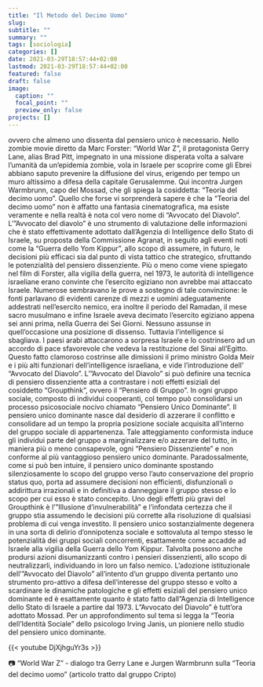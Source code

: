 ```yaml
---
title: "Il Metodo del Decimo Uomo"
slug:
subtitle: ""
summary: ""
tags: [sociologia]
categories: []
date: 2021-03-29T18:57:44+02:00
lastmod: 2021-03-29T18:57:44+02:00
featured: false
draft: false
image:
  caption: ""
  focal_point: ""
  preview_only: false
projects: []
---
```


ovvero che almeno uno dissenta dal pensiero unico è necessario.
Nello zombie movie diretto da Marc Forster: “World War Z”, il protagonista Gerry Lane, alias Brad Pitt, impegnato in una missione disperata volta a salvare l’umanità da un’epidemia zombie, vola in Israele per scoprire come gli Ebrei abbiano saputo prevenire la diffusione del virus, erigendo per tempo un muro altissimo a difesa della capitale Gerusalemme. Qui incontra Jurgen Warmbrunn, capo del Mossad, che gli spiega la cosiddetta: “Teoria del decimo uomo”.
Quello che forse vi sorprenderà sapere è che la “Teoria del decimo uomo” non è affatto una fantasia cinematografica, ma esiste veramente e nella realtà è nota col vero nome di “Avvocato del Diavolo”.
L’”Avvocato del diavolo” è uno strumento di valutazione delle informazioni che è stato effettivamente adottato dall’Agenzia di Intelligence dello Stato di Israele, su proposta della Commissione Agranat, in seguito agli eventi noti come la “Guerra dello Yom Kippur”, allo scopo di assumere, in futuro, le decisioni più efficaci sia dal punto di vista tattico che strategico, sfruttando le potenzialità del pensiero dissenziente. 
Più o meno come viene spiegato nel film di Forster, alla vigilia della guerra, nel 1973, le autorità di intelligence israeliane erano convinte che l’esercito egiziano non avrebbe mai attaccato Israele. Numerose sembravano le prove a sostegno di tale convinzione: le fonti parlavano di evidenti carenze di mezzi e uomini adeguatamente addestrati nell’esercito nemico, era inoltre il periodo del Ramadan, il mese sacro musulmano e infine Israele aveva decimato l’esercito egiziano appena sei anni prima, nella Guerra dei Sei Giorni. 
Nessuno assunse in quell’occasione una posizione di dissenso. Tuttavia l’intelligence si sbagliava. I paesi arabi attaccarono a sorpresa Israele e lo costrinsero ad un accordo di pace sfavorevole che vedeva la restituzione del Sinai all’Egitto. Questo fatto clamoroso costrinse alle dimissioni il primo ministro Golda Meir e i più alti funzionari dell’intelligence israeliana, e vide l’introduzione dell’ “Avvocato del Diavolo”.
L’”Avvocato del Diavolo” si può definire una tecnica di pensiero dissenziente atta a contrastare i noti effetti esiziali del cosiddetto “Groupthink”, ovvero il “Pensiero di Gruppo”.
In ogni gruppo sociale, composto di individui cooperanti, col tempo può consolidarsi un processo psicosociale nocivo chiamato “Pensiero Unico Dominante”. Il pensiero unico dominante nasce dal desiderio di azzerare il conflitto e consolidare ad un tempo la propria posizione sociale acquisita all’interno del gruppo sociale di appartenenza. Tale atteggiamento conformista induce gli individui parte del gruppo a marginalizzare e/o azzerare del tutto, in maniera più o meno consapevole, ogni “Pensiero Dissenziente” e non conforme al più vantaggioso pensiero unico dominante. 
Paradossalmente, come si può ben intuire, il pensiero unico dominante spostando silenziosamente lo scopo del gruppo verso l’auto conservazione del proprio status quo, porta ad assumere decisioni non efficienti, disfunzionali o addirittura irrazionali e in definitiva a danneggiare il gruppo stesso e lo scopo per cui esso è stato concepito. 
Uno degli effetti più gravi del Groupthink è l’”Illusione d’invulnerabilità” e l’infondata certezza che il gruppo stia assumendo le decisioni più corrette alla risoluzione di qualsiasi problema di cui venga investito. Il pensiero unico sostanzialmente degenera in una sorta di delirio d’onnipotenza sociale e sottovaluta al tempo stesso le potenzialità dei gruppi sociali concorrenti, esattamente come accadde ad Israele alla vigilia della Guerra dello Yom Kippur. Talvolta possono anche prodursi azioni disumanizzanti contro i pensieri dissenzienti, allo scopo di neutralizzarli, individuando in loro un falso nemico.
L’adozione istituzionale dell’”Avvocato del Diavolo” all’intento d’un gruppo diventa pertanto uno strumento pro-attivo a difesa dell’interesse del gruppo stesso e volto a scardinare le dinamiche patologiche e gli effetti esiziali del pensiero unico dominante ed è esattamente quanto è stato fatto dall”Agenzia di Intelligence dello Stato di Israele a partire dal 1973. L”Avvocato del Diavolo” è tutt’ora adottato Mossad.
Per un approfondimento sul tema si legga la “Teoria dell’Identità Sociale” dello psicologo Irving Janis, un pioniere nello studio del pensiero unico dominante.

{{< youtube DjXjhguYr3s >}}

📷 “World War Z” - dialogo tra Gerry Lane e Jurgen Warmbrunn sulla “Teoria del decimo uomo”
(articolo tratto dal gruppo Cripto)